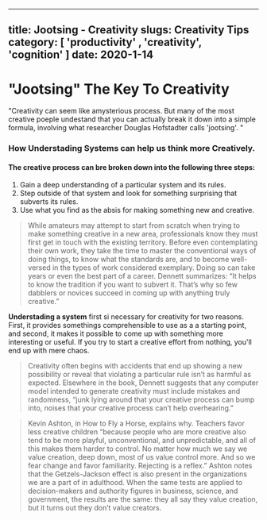 ----
title: Jootsing - Creativity
slugs: Creativity Tips
category: [ 'productivity' , 'creativity', 'cognition' ]
date: 2020-1-14
----

# "Jootsing" The Key To Creativity

"Creativity can seem like amysterious process. But many of the most creative poeple undestand that you can actually break it down into a simple formula, involving what researcher Douglas Hofstadter calls 'jootsing'. "

### How Understading Systems can help us think more Creatively.

#### The creative process can bre broken down into the following three steps:
  1. Gain a deep understanding of a particular system and its rules.
  2. Step outside of that system and look for something surprising that subverts its rules.
  3. Use what you find as the absis for making something new and creative.

> While amateurs may attempt to start from scratch when trying to make something creative in a new area, professionals know they must first get in touch with the existing territory. Before even contemplating their own work, they take the time to master the conventional ways of doing things, to know what the standards are, and to become well-versed in the types of work considered exemplary. Doing so can take years or even the best part of a career. Dennett summarizes: “It helps to know the tradition if you want to subvert it. That’s why so few dabblers or novices succeed in coming up with anything truly creative.”

__**Understading a system**__ first si necessary for creativity for two reasons. First, it provides somethings comprehensible to use as a a starting point, and second, it makes it possible to come up with something more interesting or useful. If you try to start a creative effort from nothing, you'll end up with mere chaos. 

> Creativity often begins with accidents that end up showing a new possibility or reveal that violating a particular rule isn’t as harmful as expected. Elsewhere in the book, Dennett suggests that any computer model intended to generate creativity must include mistakes and randomness, “junk lying around that your creative process can bump into, noises that your creative process can’t help overhearing.”

> Kevin Ashton, in How to Fly a Horse, explains why. Teachers favor less creative children “because people who are more creative also tend to be more playful, unconventional, and unpredictable, and all of this makes them harder to control. No matter how much we say we value creation, deep down, most of us value control more. And so we fear change and favor familiarity. Rejecting is a reflex.” Ashton notes that the Getzels-Jackson effect is also present in the organizations we are a part of in adulthood. When the same tests are applied to decision-makers and authority figures in business, science, and government, the results are the same: they all say they value creation, but it turns out they don’t value creators.
